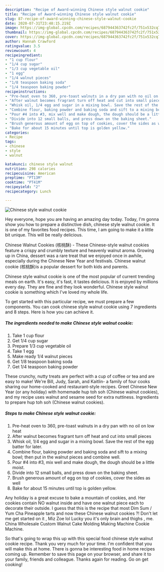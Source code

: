 ```yaml
---
description: "Recipe of Award-winning Chinese style walnut cookie"
title: "Recipe of Award-winning Chinese style walnut cookie"
slug: 87-recipe-of-award-winning-chinese-style-walnut-cookie
date: 2020-07-31T23:48:15.219Z
image: https://img-global.cpcdn.com/recipes/687944363742fc2f/751x532cq70/chinese-style-walnut-cookie-recipe-main-photo.jpg
thumbnail: https://img-global.cpcdn.com/recipes/687944363742fc2f/751x532cq70/chinese-style-walnut-cookie-recipe-main-photo.jpg
cover: https://img-global.cpcdn.com/recipes/687944363742fc2f/751x532cq70/chinese-style-walnut-cookie-recipe-main-photo.jpg
author: Hannah Crawford
ratingvalue: 3.5
reviewcount: 4
recipeingredient:
- "1 cup flour"
- "1/4 cup sugar"
- "1/3 cup vegetable oil"
- "1 egg"
- "1/4 walnut pieces"
- "1/8 teaspoon baking soda"
- "1/4 teaspoon baking powder"
recipeinstructions:
- "Pre-heat oven to 360, pre-toast walnuts in a dry pan with no oil on low heat"
- "After walnut becomes fragrant turn off heat and cut into small pieces"
- "Whisk oil, 1/4 egg and sugar in a mixing bowl. Save the rest of the egg batter for later."
- "Combine flour, baking powder and baking soda and sift to a mixing bowl; then put in the walnut pieces and combine well."
- "Pour #4 into #3, mix well and make dough, the dough should be a little moist."
- "Divide into 12 small balls, and press down on the baking sheet."
- "Brush generous amount of egg on top of cookies, cover the sides as well"
- "Bake for about 15 minutes until top is golden yellow."
categories:
- Recipe
tags:
- chinese
- style
- walnut

katakunci: chinese style walnut 
nutrition: 298 calories
recipecuisine: American
preptime: "PT13M"
cooktime: "PT41M"
recipeyield: "2"
recipecategory: Lunch

---
```



![Chinese style walnut cookie](https://img-global.cpcdn.com/recipes/687944363742fc2f/751x532cq70/chinese-style-walnut-cookie-recipe-main-photo.jpg)

Hey everyone, hope you are having an amazing day today. Today, I'm gonna show you how to prepare a distinctive dish, chinese style walnut cookie. It is one of my favorites food recipes. This time, I am going to make it a little bit unique. This will be really delicious.

Chinese Walnut Cookies (核桃酥) - These Chinese-style walnut cookies feature a crispy and crumbly texture and heavenly walnut aroma. Growing up in China, dessert was a rare treat that we enjoyed once in awhile, especially during the Chinese New Year and festivals. Chinese walnut cookie (核桃酥)is a popular dessert for both kids and parents.

Chinese style walnut cookie is one of the most popular of current trending meals on earth. It's easy, it's fast, it tastes delicious. It is enjoyed by millions every day. They are fine and they look wonderful. Chinese style walnut cookie is something which I've loved my whole life.


To get started with this particular recipe, we must prepare a few components. You can cook chinese style walnut cookie using 7 ingredients and 8 steps. Here is how you can achieve it.

<!--inarticleads1-->

##### The ingredients needed to make Chinese style walnut cookie:

1. Take 1 cup flour
1. Get 1/4 cup sugar
1. Prepare 1/3 cup vegetable oil
1. Take 1 egg
1. Make ready 1/4 walnut pieces
1. Get 1/8 teaspoon baking soda
1. Get 1/4 teaspoon baking powder


These crunchy, nutty treats are perfect with a cup of coffee or tea and are easy to make! We&#39;re Bill, Judy, Sarah, and Kaitlin- a family of four cooks sharing our home-cooked and restaurant-style recipes. Greet Chinese New Year (or any holiday) with homemade hup toh soh (Chinese walnut cookies), and my recipe uses walnut and sesame seed for extra nuttiness. Ingredients to prepare hup toh soh (Chinese walnut cookies). 

<!--inarticleads2-->

##### Steps to make Chinese style walnut cookie:

1. Pre-heat oven to 360, pre-toast walnuts in a dry pan with no oil on low heat
1. After walnut becomes fragrant turn off heat and cut into small pieces
1. Whisk oil, 1/4 egg and sugar in a mixing bowl. Save the rest of the egg batter for later.
1. Combine flour, baking powder and baking soda and sift to a mixing bowl; then put in the walnut pieces and combine well.
1. Pour #4 into #3, mix well and make dough, the dough should be a little moist.
1. Divide into 12 small balls, and press down on the baking sheet.
1. Brush generous amount of egg on top of cookies, cover the sides as well
1. Bake for about 15 minutes until top is golden yellow.


Any holiday is a great excuse to bake a mountain of cookies, and. Her cookies contain NO walnut inside and have one walnut piece each to decorate their outside. I guess that this is the recipe that most Dim Sum / Yum Cha Pineapple tarts and now these Chinese walnut cookies ?! Don&#39;t let me get started on it , Miz Zoe lol Lucky you it&#39;s only brain and thighs , me. China Wholesale Custom Walnut Cake Molding Making Machine Cookie Machine. 

So that's going to wrap this up with this special food chinese style walnut cookie recipe. Thank you very much for your time. I'm confident that you will make this at home. There is gonna be interesting food in home recipes coming up. Remember to save this page on your browser, and share it to your family, friends and colleague. Thanks again for reading. Go on get cooking!
